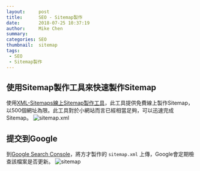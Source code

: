 ```yaml
---
layout:     post
title:      SEO - Sitemap製作
date:       2018-07-25 10:37:19
author:     Mike Chen
summary:    
categories: SEO
thumbnail:  sitemap
tags:
 - SEO
 - Sitemap製作
---
```


## 使用Sitemap製作工具來快速製作Sitemap

使用[XML-Sitemaps線上Sitemap製作工具](https://www.xml-sitemaps.com)，此工具提供免費線上製作Sitemap，以500個網址為限。此工具對於小網站而言已經相當足夠，可以迅速完成Sitemap。
![sitemap.xml](https://i.imgur.com/RNzM8EL.png)

## 提交到Google
到[Google Search Console](https://search.google.com/search-console/sitemaps)，將方才製作的 `sitemap.xml` 上傳，Google會定期檢查該檔案是否更新。
![sitemap](https://i.imgur.com/RVdcJez.png)